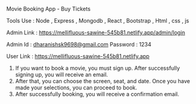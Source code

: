 
Movie Booking App - Buy Tickets 

Tools Use : Node , Express , Mongodb , React , Bootstrap , Html , css , js 

Admin Link : https://mellifluous-sawine-545b81.netlify.app/admin/login

Admin Id : dharanishsk9698@gmail.com
Password : 1234

User Link : https://mellifluous-sawine-545b81.netlify.app

1. If you want to book a movie, you must sign up. After successfully signing up, you will receive an email.
2. After that, you can choose the screen, seat, and date. Once you have made your selections, you can proceed to book.
3. After successfully booking, you will receive a confirmation email.

